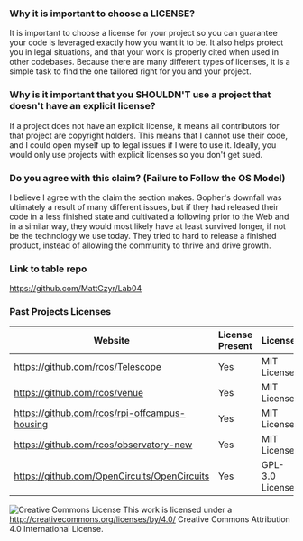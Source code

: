 

### Why it is important to choose a LICENSE?

It is important to choose a license for your project so you can guarantee your code is leveraged exactly how you want it to be.  It also helps protect you in legal situations, and that your work is properly cited when used in other codebases.  Because there are many different types of licenses, it is a simple task to find the one tailored right for you and your project.

### Why is it important that you SHOULDN'T use a project that doesn't have an explicit license?

If a project does not have an explicit license, it means all contributors for that project are copyright holders.  This means that I cannot use their code, and I could open myself up to legal issues if I were to use it.  Ideally, you would only use projects with explicit licenses so you don't get sued.

### Do you agree with this claim? (Failure to Follow the OS Model)

I believe I agree with the claim the section makes.  Gopher's downfall was ultimately a result of many different issues, but if they had released their code in a less finished state and cultivated a following prior to the Web and in a similar way, they would most likely have at least survived longer, if not be the technology we use today.  They tried to hard to release a finished product, instead of allowing the community to thrive and drive growth.


### Link to table repo

https://github.com/MattCzyr/Lab04

### Past Projects Licenses

Website | License Present | License
---------|:----------|:-------
https://github.com/rcos/Telescope | Yes | MIT License
https://github.com/rcos/venue | Yes | MIT License
https://github.com/rcos/rpi-offcampus-housing | Yes | MIT License
https://github.com/rcos/observatory-new | Yes | MIT License
https://github.com/OpenCircuits/OpenCircuits | Yes | GPL-3.0 License

![Creative Commons License](https://camo.githubusercontent.com/72af7c8e70a45c471163e803748d0338b3b2b52f6b040804e549e4163de72a58/68747470733a2f2f692e6372656174697665636f6d6d6f6e732e6f72672f6c2f62792f342e302f38387833312e706e67) This work is licensed under a http://creativecommons.org/licenses/by/4.0/ Creative Commons Attribution 4.0 International License.